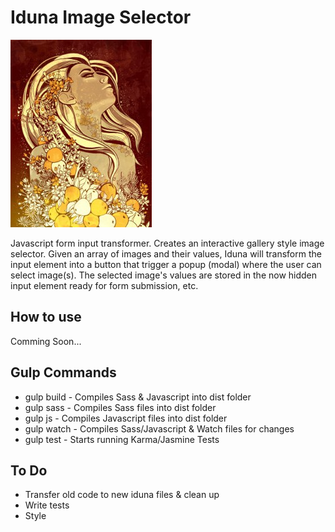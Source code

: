 # Iduna Image Selector

![alt image](https://raw.githubusercontent.com/Ouijan/Iduna-Image-Selector/master/img/iduna.jpg "Iduna Image Selector")

Javascript form input transformer. Creates an interactive gallery style image selector. 
Given an array of images and their values, Iduna will transform the input element into a button that trigger a popup (modal) where the user can select image(s). The selected image's values are stored in the now hidden input element ready for form submission, etc.


## How to use
Comming Soon...

## Gulp Commands
 - gulp build			- Compiles Sass & Javascript into dist folder
 - gulp sass 			- Compiles Sass files into dist folder
 - gulp js 				- Compiles Javascript files into dist folder
 - gulp watch 		- Compiles Sass/Javascript & Watch files for changes
 - gulp test 			- Starts running Karma/Jasmine Tests

## To Do
 - Transfer old code to new iduna files & clean up
 - Write tests
 - Style



